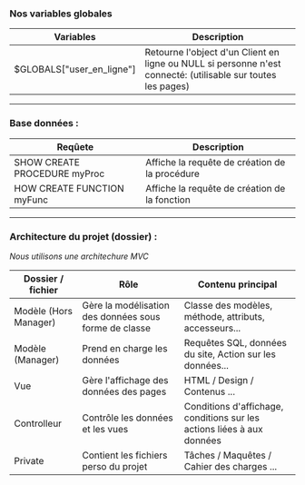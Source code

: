 ### Nos variables globales
 

| Variables  | Description |
| ------------- | ------------- |
| $GLOBALS["user_en_ligne"]  | Retourne l'object d'un Client en ligne ou NULL si personne n'est connecté: (utilisable sur toutes les pages)  |

---

### Base données :

| Reqûete  | Description |
| ------------- | ------------- |
| SHOW CREATE PROCEDURE myProc  | Affiche la requête de création de la procédure  |
| HOW CREATE FUNCTION myFunc |  Affiche la requête de création de la fonction |

---

### Architecture du projet (dossier) :
_Nous utilisons une architechure MVC_

| Dossier / fichier  | Rôle | Contenu principal |
| ------------- | ------------- | ------------- |
| Modèle (Hors Manager)  |  Gère la modélisation des données sous forme de classe  | Classe des modèles, méthode, attributs, accesseurs... |
| Modèle (Manager) | Prend en charge les données  | Requêtes SQL, données du site, Action sur les données... |
| Vue  | Gère l'affichage des données des pages  | HTML / Design / Contenus ... |
| Controlleur  | Contrôle les données et les vues  | Conditions d'affichage, conditions sur les actions liées à aux données |
| Private  | Contient les fichiers perso du projet  | Tâches / Maquêtes / Cahier des charges ... |

